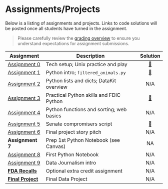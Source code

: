 # Assignments/Projects

Below is a listing of assignments and projects. Links to code solutions will be posted once all students have turned in the assignment.

> Please carefully review the [grading overview](grading.md) to ensure you understand expectations for assignment submissions.

Assignment|Description|Solution
----------|-----------|:-----:
[Assignment 0][] | Tech setup; Unix practice and play | [:link:](https://github.com/zstumgoren/stanford-progj-2022-solutions/blob/main/failed_banks_ca.sh)
[Assignment 1][] | Python intro; `filtered_animals.py` | [:link:](https://github.com/zstumgoren/stanford-progj-2022-solutions/blob/main/filtered_animals.py)
[Assignment 2][] | Python lists and dicts; DataKit overview | N/A
[Assignment 3][] | Practical Python skills and FDIC Python | [:link:](https://github.com/zstumgoren/stanford-progj-2022-solutions/tree/main/fdic_py)
[Assignment 4][] | Python functions and sorting; web basics | N/A
[Assignment 5][] | Senate compromisers script | [:link:](https://github.com/zstumgoren/stanford-progj-2022-solutions/blob/main/propub_senate_api/senate_compromisers.py)
[Assignment 6][] | Final project story pitch | N/A
**Assignment 7** |  Prep 1st Python Notebook (see Canvas) | NA
[Assignment 8][] | First Python Notebook | N/A
[Assignment 9][] | Data Journalism intro | N/A
**[FDA Recalls][]** | Optional extra credit assignment | N/A
**[Final Project][]** | Final Data Project | N/A


[Assignment 0]: bash_intro.md
[Assignment 1]: python_intro.md
[Assignment 2]: python_lists_dicts.md
[Assignment 3]: libraries_and_fdic_py.md
[Assignment 4]: python_functions_sorting_web_basics.md
[Assignment 5]: senate_compromisers.md
[Assignment 6]: final_project_story_idea.md
[Assignment 7]: final_project_story_idea.md
[Assignment 8]: first_notebook.md
[Assignment 9]: dj_intro.md

[FDA Recalls]: /projects/fda_recall_entities.md
[Final Project]: /projects/sf_data_analysis.md

